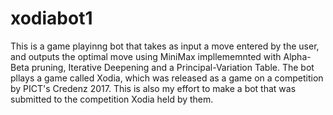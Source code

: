# xodiabot1
This is a game playinng bot that takes as input a move entered by the user, and outputs the optimal move using MiniMax impllememnted with Alpha-Beta pruning, Iterative Deepening and a Principal-Variation Table. The bot pllays a game called Xodia, which was released as a game on a competition by PICT's Credenz 2017. This is also my effort to make a bot that was submitted to the competition Xodia held by them.
